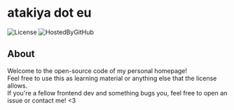 
# atakiya dot eu

![License](https://img.shields.io/github/license/atakiya/atakiya.github.io.svg?style=for-the-badge)
![HostedByGitHub](https://img.shields.io/badge/hosted%20by-github-blue.svg?style=for-the-badge)

## About

Welcome to the open-source code of my personal homepage!  
Feel free to use this as learning material or anything else that the license allows.  
If you&apos;re a fellow frontend dev and something bugs you, feel free to open an issue or contact me! &lt;3
